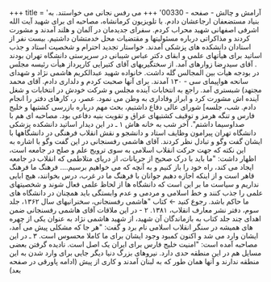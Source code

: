 +++
title = 'آرامش و چالش - صفحه - 00330'
+++
می رفس نجانی می خواستند. به بنیاد مستضعفان ارجاعشان دادم. با تلویزیون کرمانشاه، مصاحبه ای برای شهید آیت الله اشرفی اصفهانی شهید محراب کردم. سفرای جدیدمان در آلمان و هلند آمدند و مشورت کردند و مذاکراتی درباره مسئولیتها و مقتضیات محل خدمتشان داشتیم. بیست نفر از استادان دانشکده های پزشکی آمدند. خواستار تجدید احترام و شخصیت استاد و جذب اساتید برای هیأتهای علمی و ابقای دکتر عباس شیبانی در سرپرستی دانشگاه تهران بودند . آقای سیدرضا زوارهای آمد. از سختگیریهای آقای کتیرایی کارپرداز هیأت رئیسه مجلس در بودجه هیأت بین المجالس گله داشت. خانواده شهید عبدالکریم هاشمی نژاد و شهدای سانحه هواپیمای سی - ۱۳۰ آمدند. برای آنها صحبت کردم و دلداری دادم. آقای محمد مجتهد) شبستری آمد. راجع به انتخابات آینده مجلس و شرکت خودش در انتخابات و شغل آینده اش مشورت کرد و ابراز وفاداری به وطن می نمود. عصر، ر، کارهای دفتر را انجام دادم. شب، جلسه] شورای عالی دفاع داشتیم، بحث مهم درباره بازرسی کشتیها و خلیج فارس و تنگه هرمز و توقیف کشتیهای عراق و تقویت بنیه دفاعی بود. مصاحبه ای هم با صداوسیما داشتم". آخر شب به خانه هاش ۱ ـ در این دیدار اساتید دانشکده پزشکی دانشگاه تهران پیرامون وظایف استاد و دانشجو و نقش انقلاب فرهنگی در دانشگاهها با ایشان گفت وگو و تبادل نظر کردند. آقای هاشمی رفسنجانی در این گفت وگو با اشاره به این نکته که جهت حرکت انقلاب اسلامی به سوی ترویج علم و صلح در جامعه است، اظهار داشت: "ما باید با درک صحیح از جریانات، از دریای متلاطمی که انقلاب در جامعه ایجاد می کند، راه خود را باز کنیم و به آنچه که می خواهیم برسیم.... فرهنگ ما فرهنگ قاهر است و از اینکه اجازه دهیم جوانان با فرهنگ ما در غرب، درس بخوانند، هیچ ابایی نداریم و سیاست ما بر این است که دانشگاه ها از لحاظ علمی فعال شوند و شخصیتهای علمی را جذب کنند و خط اسلامی و مردمی و عدم وابستگی باید همچنان در دانشگاه های ما حاکم باشد. رجوع کنید ← کتاب "هاشمی رفسنجانی، سخنرانیهای سال ۱۳۶۲، جلد سوم، دفتر نشر معارف انقلاب، ۱۳۸۱. ۲ - در این ملاقات آقای هاشمی رفسنجانی ضمن اهدای چند جلد کتاب به بازماندگان آن شهید، از شهید هاشمی نژاد به عنوان یکی از چهره های همیشه در سنگر انقلاب اسلامی نام برد و گفت: "هر جا که مشکلی پیش می آمد، ایشان وارد می شد و اکنون کمبود وجود ایشان برای ما کاملا محسوس است. ۳ ـ در این مصاحبه آمده است: "امنیت خلیج فارس برای ایران یک اصل است. نادیده گرفتن بعضی مسایل هم در این منطقه حدی دارد. نیروهای بزرگ دنیا دیگر جایی برای وارد شدن به این منطقه ندارند و آنها همان طور که به لبنان آمدند و کاری از پیش (ادامه پاورقی در صفحه بعد)